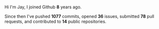 Hi I'm Jay, I joined Github **8** years ago.

Since then I've pushed **1077** commits, opened **36** issues, submitted **78** pull requests, and contributed to **14** public repositories.
